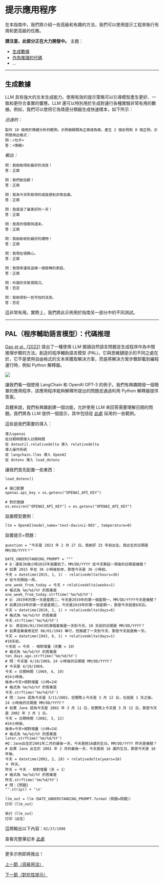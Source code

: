# 提示應用程序

在本指南中，我們將介紹一些高級和有趣的方法，我們可以使用提示工程來執行有用和更高級的任務。

**請注意，此部分正在大力開發中。**
主題：
- [生成數據](#generating-data)
- [作為推理的代碼](#pal-program-aided-language-models-code-as-reasoning)
- ...


---
## 生成數據
LLM 具有強大的文本生成能力。使用有效的提示策略可以引導模型產生更好、一致和更符合事實的響應。LLM 還可以特別用於生成對運行各種實驗非常有用的數據。例如，我們可以使用它為情感分類器生成快速樣本，如下所示：

*迅速的：*
```
製作 10 個用於情緒分析的範例。示例被歸類為正面或負面。產生 2 個反例和 8 個正例。示例使用此格式：
問：<句子>
答：<情緒>
```

*輸出：*
```
問：我剛剛得到最好的消息！
答：正面

問：我們剛加薪！
答：正面

問：我為今天所取得的成就感到非常自豪。
答：正面

問：我度過了最美好的一天！
答：正面

問：我真的很期待週末。
答：正面

問：我剛剛收到最好的禮物！
答：正面

問：我現在很開心。
答：正面

問：我很幸運有這樣一個很棒的家庭。
答：正面

問：外面的天氣很陰沉。
答：否定

問：我剛得到一些可怕的消息。
答：否定
```

這非常有用。實際上，我們將此示例用於指南另一部分中的不同測試。

---

## PAL（程序輔助語言模型）：代碼推理
 
[Gao et al., (2022)](https://arxiv.org/abs/2211.10435) 提出了一種使用 LLM 閱讀自然語言問題並生成程序作為中間推理步驟的方法。創造的程序輔助語言模型 (PAL)，它與思維鏈提示的不同之處在於，它不是使用自由格式的文本來獲取解決方案，而是將解決方案步驟卸載到編程運行時，例如 Python 解釋器。

![](../img/pal.png)

讓我們看一個使用 LangChain 和 OpenAI GPT-3 的例子。我們有興趣開發一個簡單的應用程序，該應用程序能夠解釋所提出的問題並通過利用 Python 解釋器提供答案。

具體來說，我們有興趣創建一個功能，允許使用 LLM 來回答需要理解日期的問題。我們將為 LLM 提供一個提示，其中包括從 [此處](https://github.com/reasoning-machines/pal/blob/main/pal/prompt/date_understanding_prompt.py) 採用的一些範例。  

這些是我們需要的導入：

```蟒蛇
導入openai
從日期時間導入日期時間
從 dateutil.relativedelta 導入 relativedelta
導入操作系統
從 langchain.llms 導入 OpenAI
從 dotenv 導入 load_dotenv
```

讓我們首先配置一些東西：

```蟒蛇
load_dotenv()

# 接口配置
openai.api_key = os.getenv("OPENAI_API_KEY")

# 對於朗鏈
os.environ["OPENAI_API_KEY"] = os.getenv("OPENAI_API_KEY")
```

設置模型實例：

```蟒蛇
llm = OpenAI(model_name='text-davinci-003', temperature=0)
```

設置提示+問題：

```蟒蛇
question = "今天是 2023 年 2 月 27 日。我剛好 25 年前出生。我出生的日期是 MM/DD/YYYY？"

DATE_UNDERSTANDING_PROMPT = """
# Q：還有36個小時2015年就要到了。MM/DD/YYYY 從今天算起一周後的日期是幾號？
# 如果 2015 年在 36 小時後到來，那麼今天是 36 小時前。
今天 = datetime(2015, 1, 1) - relativedelta(hours=36)
# 從今天開始一周，
one_week_from_today = 今天 + relativedelta(weeks=1)
# 格式為 %m/%d/%Y 的答案是
one_week_from_today.strftime('%m/%d/%Y')
# Q: 2019年的第一天是星期二，今天是2019年的第一個星期一，MM/DD/YYYY今天是幾號？
# 如果2019年的第一天是星期二，今天是2019年的第一個星期一，那麼今天就是6天后。
今天 = datetime(2019, 1, 1) + relativedelta(days=6)
# 格式為 %m/%d/%Y 的答案是
今天.strftime('%m/%d/%Y')
# Q: 原定06/01/1943的演唱會推遲一天到今天。10 天前的日期是 MM/DD/YYYY？
# 如果音樂會原定於 06/01/1943 舉行，但推遲了一天到今天，那麼今天就是晚一天。
今天 = datetime(1943, 6, 1) + relativedelta(days=1)
#10天前，
十天前 = 今天 - 相對增量（天數 = 10）
# 格式為 %m/%d/%Y 的答案是
ten_days_ago.strftime('%m/%d/%Y')
# 問：今天是 4/19/1969。24 小時後的日期是 MM/DD/YYYY？
# 今天是 4/19/1969。
今天 = 日期時間 (1969, 4, 19)
#24小時後，
後來=今天+相對增量（小時=24）
# 格式為 %m/%d/%Y 的答案是
今天.strftime('%m/%d/%Y')
# 問：Jane 認為今天是 3/11/2002，但實際上今天是 3 月 12 日，也就是 1 天之後。24 小時後的日期是 MM/DD/YYYY？
# 如果 Jane 認為今天是 2002 年 3 月 11 日，但實際上今天是 3 月 12 日，那麼今天是 2002 年 3 月 1 日。
今天 = 日期時間 (2002, 3, 12)
#24小時後，
後來=今天+相對增量（小時=24）
# 格式為 %m/%d/%Y 的答案是
later.strftime('%m/%d/%Y')
#Q：Jane出生於2001年二月的最後一天，今天是她16歲的生日。MM/DD/YYYY 昨天是幾號？
# 如果 Jane 出生於 2001 年 2 月的最後一天，今天是她 16 歲的生日，那麼今天是 16 年後。
今天 = datetime(2001, 2, 28) + relativedelta(years=16)
＃ 昨天，
昨天 = 今天 - 相對增量（天 = 1）
# 格式為 %m/%d/%Y 的答案是
昨天.strftime('%m/%d/%Y')
# 問：{問題}
"".strip() + '\n'
```

```蟒蛇
llm_out = llm（DATE_UNDERSTANDING_PROMPT.format（問題=問題））
打印（llm_out）
```

```蟒蛇
執行（llm_out）
打印（出生）
```

這將輸出以下內容：`02/27/1998`

查看完整筆記本 [此處](../notebooks/pe-pal.ipynb)

---

更多示例即將推出！

[上一節（高級用法）](./prompts-advanced-usage.md)

[下一節（對抗性提示）](./prompt-adversarial.md)